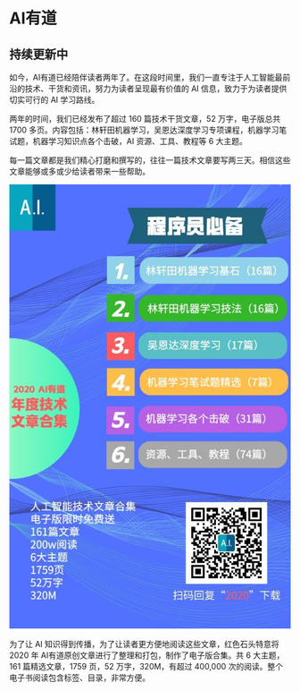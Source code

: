 # AI有道

## 持续更新中

如今，AI有道已经陪伴读者两年了。在这段时间里，我们一直专注于人工智能最前沿的技术、干货和资讯，努力为读者呈现最有价值的 AI 信息，致力于为读者提供切实可行的 AI 学习路线。

两年的时间，我们已经发布了超过 160 篇技术干货文章，52 万字，电子版总共 1700 多页。内容包括：林轩田机器学习，吴恩达深度学习专项课程，机器学习笔试题，机器学习知识点各个击破，AI 资源、工具、教程等 6 大主题。

每一篇文章都是我们精心打磨和撰写的，往往一篇技术文章要写两三天。相信这些文章能够或多或少给读者带来一些帮助。

![image](https://github.com/RedstoneWill/aiyoudao/blob/main/images/2020.jpeg)

为了让 AI 知识得到传播，为了让读者更方便地阅读这些文章，红色石头特意将 2020 年 AI有道原创文章进行了整理和打包，制作了电子版合集。共 6 大主题，161 篇精选文章，1759 页，52 万字，320M，有超过 400,000 次的阅读。整个电子书阅读包含标签、目录，非常方便。
